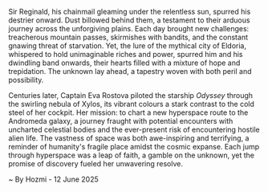 
Sir Reginald, his chainmail gleaming under the relentless sun, spurred his destrier onward.  Dust billowed behind them, a testament to their arduous journey across the unforgiving plains.  Each day brought new challenges: treacherous mountain passes, skirmishes with bandits, and the constant gnawing threat of starvation. Yet, the lure of the mythical city of Eldoria, whispered to hold unimaginable riches and power, spurred him and his dwindling band onwards, their hearts filled with a mixture of hope and trepidation.  The unknown lay ahead, a tapestry woven with both peril and possibility.


Centuries later, Captain Eva Rostova piloted the starship *Odyssey* through the swirling nebula of Xylos, its vibrant colours a stark contrast to the cold steel of her cockpit.  Her mission: to chart a new hyperspace route to the Andromeda galaxy, a journey fraught with potential encounters with uncharted celestial bodies and the ever-present risk of encountering hostile alien life.  The vastness of space was both awe-inspiring and terrifying, a reminder of humanity's fragile place amidst the cosmic expanse.  Each jump through hyperspace was a leap of faith, a gamble on the unknown, yet the promise of discovery fueled her unwavering resolve.

~ By Hozmi - 12 June 2025
